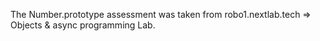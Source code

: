 The Number.prototype assessment was taken from robo1.nextlab.tech => Objects & async programming Lab.
